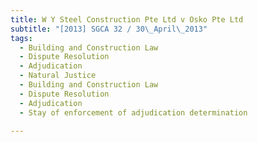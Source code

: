 ```yaml
---
title: W Y Steel Construction Pte Ltd v Osko Pte Ltd 
subtitle: "[2013] SGCA 32 / 30\_April\_2013"
tags:
  - Building and Construction Law
  - Dispute Resolution
  - Adjudication
  - Natural Justice
  - Building and Construction Law
  - Dispute Resolution
  - Adjudication
  - Stay of enforcement of adjudication determination

---
```


